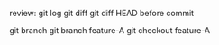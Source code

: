 review:
git log
git diff
git diff HEAD   before commit





git branch
git branch feature-A
git checkout feature-A
